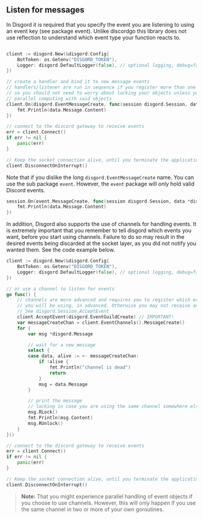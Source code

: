 ## Listen for messages

In Disgord it is required that you specify the event you are listening to using an event key (see package event). Unlike discordgo this library does not use reflection to understand which event type your function reacts to.
```go

client := disgord.New(&disgord.Config{
    BotToken: os.Getenv("DISGORD_TOKEN"),
    Logger: disgord.DefaultLogger(false), // optional logging, debug=false
})

// create a handler and bind it to new message events
// handlers/listener are run in sequence if you register more than one
// so you should not need to worry about locking your objects unless you do any
// parallel computing with said objects
client.On(disgord.EventMessageCreate, func(session disgord.Session, data *disgord.MessageCreate) {
    fmt.Println(data.Message.Content)
})

// connect to the discord gateway to receive events
err = client.Connect()
if err != nil {
    panic(err)
}

// Keep the socket connection alive, until you terminate the application
client.DisconnectOnInterrupt()
```

Note that if you dislike the long `disgord.EventMessageCreate` name. You can use the sub package `event`. However, the `event` package will only hold valid Discord events.
```go 
session.On(event.MessageCreate, func(session disgord.Session, data *disgord.MessageCreate) {
    fmt.Println(data.Message.Content)
})
```

In addition, Disgord also supports the use of channels for handling events. It is extremely important that you remember to tell disgord which events you want, before you start using channels. Failure to do so may result in the desired events being discarded at the socket layer, as you did not notify you wanted them. See the code example below.
```go
client := disgord.New(&disgord.Config{
    BotToken: os.Getenv("DISGORD_TOKEN"),
    Logger: disgord.DefaultLogger(false), // optional logging, debug=false
})

// or use a channel to listen for events
go func() {
    // channels are more advanced and requires you to register which event-channels
    // you will be using, in advanced. Otherwise you may not receive an event on the given channel.
    // See disgord.Session.AcceptEvent
    client.AcceptEvent(disgord.EventGuildCreate) // IMPORTANT!
    var messageCreateChan = client.EventChannels().MessageCreate()
    for {
        var msg *disgord.Message

        // wait for a new message
        select {
        case data, alive := <- messageCreateChan:
            if !alive {
                fmt.Println("channel is dead")
                return
            }
            msg = data.Message
        }

        // print the message
        // locking in case you are using the same channel somewhere else as well
        msg.RLock()
        fmt.Println(msg.Content)
        msg.RUnlock()
    }
}()

// connect to the discord gateway to receive events
err = client.Connect()
if err != nil {
    panic(err)
}

// Keep the socket connection alive, until you terminate the application
client.DisconnectOnInterrupt()
```

> **Note:** That you might experience parallel handling of event objects if you choose to use channels. However, this will only happen if you use the same channel in two or more of your own goroutines.
